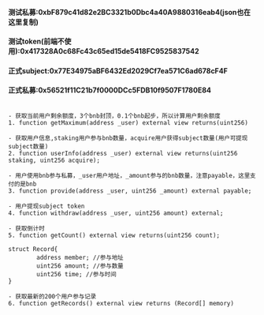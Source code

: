 #### 测试私募:0xbF879c41d82e2BC3321b0Dbc4a40A9880316eab4(json也在这里复制)
#### 测试token(前端不使用):0x417328A0c68Fc43c65ed15de5418FC9525837542



#### 正式subject:0x77E34975aBF6432Ed2029Cf7ea571C6ad678cF4F
#### 正式私募:0x56521f11C21b7f0000DCc5FDB10f9507F1780E84

```solidity

- 获取当前用户剩余额度，3个bnb封顶，0.1个bnb起步，所以计算用户剩余额度
1. function getMaximum(address _user) external view returns(uint256)

- 获取用户信息,staking用户参与bnb数量，acquire用户获得subject数量(用户可提现subject数量)
2. function userInfo(address _user) external view returns(uint256 staking, uint256 acquire);

- 用户使用bnb参与私募，_user用户地址，_amount参与的bnb数量，注意payable，这里支付的是bnb
3. function provide(address _user, uint256 _amount) external payable;

- 用户提现subject token
4. function withdraw(address _user, uint256 amount) external;

- 获取倒计时
5. function getCount() external view returns(uint256 count);

struct Record{
        address member; //参与地址
        uint256 amount; //参与数量
        uint256 time; //参与时间
}

- 获取最新的200个用户参与记录
6. function getRecords() external view returns (Record[] memory)

```
